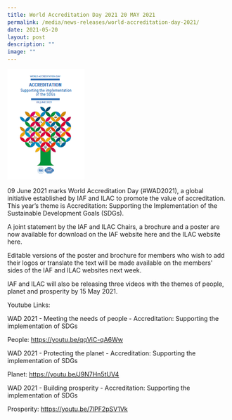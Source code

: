 ```yaml
---
title: World Accreditation Day 2021 20 MAY 2021
permalink: /media/news-releases/world-accreditation-day-2021/
date: 2021-05-20
layout: post
description: ""
image: ""
---
```


![CC0A95D1-1691-44A4-ADD3-66954D90E0FE.png](/images/press-release/photos/CC0A95D1-1691-44A4-ADD3-66954D90E0FE.png)

09 June 2021 marks World Accreditation Day (#WAD2021), a global initiative established by IAF and ILAC to promote the value of accreditation. This year’s theme is Accreditation: Supporting the Implementation of the Sustainable Development Goals (SDGs).



A joint statement by the IAF and ILAC Chairs, a brochure and a poster are now available for download on the IAF website here and the ILAC website here.

 

Editable versions of the poster and brochure for members who wish to add their logos or translate the text will be made available on the members' sides of the IAF and ILAC websites next week.

 

IAF and ILAC will also be releasing three videos with the themes of people, planet and prosperity by 15 May 2021.

Youtube Links:

WAD 2021 - Meeting the needs of people - Accreditation: Supporting the implementation of SDGs

People: https://youtu.be/qqViC-qA6Ww

WAD 2021 - Protecting the planet - Accreditation: Supporting the implementation of SDGs

Planet: https://youtu.be/J9N7Hn5tUV4

WAD 2021 - Building prosperity - Accreditation: Supporting the implementation of SDGs

Prosperity: https://youtu.be/7lPF2pSV1Vk